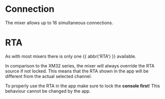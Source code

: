# Connection
The mixer allows up to 16 simultaneous connections.

# RTA
As with most mixers there is only one {{ abbr('RTA') }} available.

In comparison to the XM32 series, the mixer will always override the RTA source if not locked.
This means that the RTA shown in the app will be different from the actual selected channel.

To properly use the RTA in the app make sure to lock the **console first**!
This behaviour cannot be changed by the app.